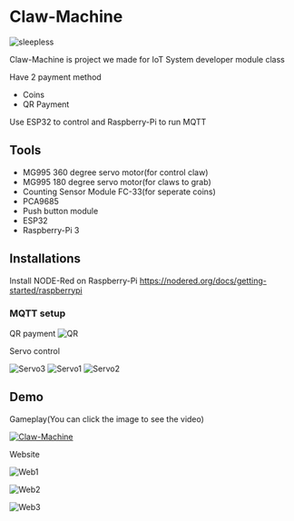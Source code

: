 # Claw-Machine
![sleepless](https://github.com/Chatchai-C/Claw-Machine/assets/173725117/ef6e4454-7d52-4ca5-b11b-4bb0e6adbed3)

Claw-Machine is project we made for IoT System developer module class

Have 2 payment method
- Coins
- QR Payment
  
Use ESP32 to control and Raspberry-Pi to run MQTT

## Tools
- MG995 360 degree servo motor(for control claw)
- MG995 180 degree servo motor(for claws to grab)
- Counting Sensor Module FC-33(for seperate coins)
- PCA9685
- Push button module
- ESP32
- Raspberry-Pi 3

## Installations
Install NODE-Red on Raspberry-Pi https://nodered.org/docs/getting-started/raspberrypi

### MQTT setup
QR payment
![QR](https://github.com/Chatchai-C/Claw-Machine/assets/173725117/f9f78c3d-af97-4624-9875-57b04e900292)

Servo control

![Servo3](https://github.com/Chatchai-C/Claw-Machine/assets/173725117/166f1478-4195-49b8-b576-179992f7a22d)
![Servo1](https://github.com/Chatchai-C/Claw-Machine/assets/173725117/bfda12d6-d28e-4983-bb28-0e389a184868)
![Servo2](https://github.com/Chatchai-C/Claw-Machine/assets/173725117/2a063769-d00c-49d4-90e5-6d463b7e0f3c)

## Demo
Gameplay(You can click the image to see the video)

[![Claw-Machine](https://img.youtube.com/vi/I7ylIgHPo7k/0.jpg)](https://www.youtube.com/watch?v=I7ylIgHPo7k)



Website

![Web1](https://github.com/Chatchai-C/Claw-Machine/assets/173725117/7d416817-572e-46d4-8f75-88f6c64d872e)

![Web2](https://github.com/Chatchai-C/Claw-Machine/assets/173725117/7b584abc-277f-4b26-b468-163f79280271)

![Web3](https://github.com/Chatchai-C/Claw-Machine/assets/173725117/2efd5af5-f0d1-44b9-97e0-9aacbe57151c)
